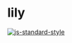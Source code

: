 # lily

[![js-standard-style](https://cdn.rawgit.com/standard/standard/master/badge.svg)](http://standardjs.com)